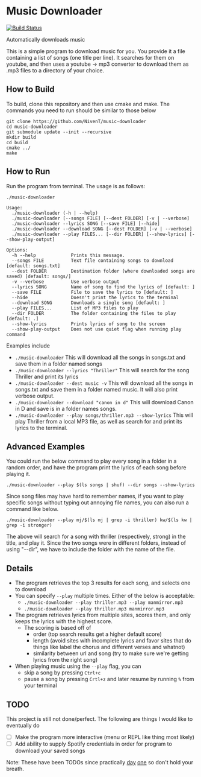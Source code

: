 # Music Downloader
[![Build Status](https://travis-ci.org/NivenT/music-downloader.svg?branch=master)](https://travis-ci.org/NivenT/music-downloader)

Automatically downloads music

This is a simple program to download music for you. You provide it a file containing a list of songs (one title per line). It searches for them on youtube, and then uses a youtube -> mp3 converter to download them as .mp3 files to a directory of your choice.

## How to Build
To build, clone this repository and then use cmake and make. The commands you need to run should be similar to those below
```
git clone https://github.com/NivenT/music-downloader
cd music-downloader
git submodule update --init --recursive
mkdir build
cd build
cmake ../
make
```

## How to Run
Run the program from terminal. The usage is as follows:
```
./music-downloader

Usage:
  ./music-downloader (-h | --help)
  ./music-downloader [--songs FILE] [--dest FOLDER] [-v | --verbose]
  ./music-downloader --lyrics SONG [--save FILE] [--hide]
  ./music-downloader --download SONG [--dest FOLDER] [-v | --verbose]
  ./music-downloader --play FILES... [--dir FOLDER] [--show-lyrics] [--show-play-output]

Options:
  -h --help             Prints this message.
  --songs FILE          Text file containing songs to download [default: songs.txt]
  --dest FOLDER         Destination folder (where downloaded songs are saved) [default: songs/]
  -v --verbose          Use verbose output
  --lyrics SONG         Name of song to find the lyrics of [default: ]
  --save FILE           File to save the lyrics to [default: ]
  --hide                Doesn't print the lyrics to the terminal
  --download SONG       Downloads a single song [default: ]
  --play FILES...       List of MP3 files to play
  --dir FOLDER          The folder containing the files to play [default: .]
  --show-lyrics         Prints lyrics of song to the screen
  --show-play-output    Does not use quiet flag when running play command
```
Examples include

* `./music-downloader` This will download all the songs in songs.txt and save them in a folder named songs
* `./music-downloader --lyrics "Thriller"` This will search for the song Thriller and print its lyrics
* `./music-downloader --dest music -v` This will download all the songs in songs.txt and save them in a folder named music. It will also print verbose output.
* `./music-downloader --download "canon in d"` This will download Canon in D and save is in a folder names songs.
* `./music-downloader --play songs/thriller.mp3 --show-lyrics` This will play Thriller from a local MP3 file, as well as search for and print its lyrics to the terminal.

## Advanced Examples

You could run the below command to play every song in a folder in a random order, and have the program print the lyrics of each song before playing it.

`./music-downloader --play $(ls songs | shuf) --dir songs --show-lyrics`

Since song files may have hard to remember names, if you want to play specific songs without typing out annoying file names, you can also run a command like below.

`./music-downloader --play mj/$(ls mj | grep -i thriller) kw/$(ls kw | grep -i stronger)`

The above will search for a song with thriller (respectively, strong) in the title, and play it. Since the two songs were in different folders, instead of using "--dir", we have to include the folder with the name of the file.

## Details
- The program retrieves the top 3 results for each song, and selects one to download
- You can specify `--play` multiple times. Either of the below is acceptable:
  - `./music-downloader --play thriller.mp3 --play manmirror.mp3`
  - `./music-downloader --play thriller.mp3 manmirror.mp3`
- The program retrieves lyrics from multiple sites, scores them, and only keeps the lyrics with the highest score.
  - The scoring is based off of
    - order (top search results get a higher default score)
    - length (avoid sites with incomplete lyrics and favor sites that do things like label the chorus and different verses and whatnot)
    - similarity between url and song (try to make sure we're getting lyrics from the right song)
- When playing music using the `--play` flag, you can
  - skip a song by pressing `Ctrl+c`
  - pause a song by pressing `Crtl+z` and later resume by running `%` from your terminal

## TODO
This project is still not done/perfect. The following are things I would like to eventually do
- [ ] Make the program more interactive (menu or REPL like thing most likely)
- [ ] Add ability to supply Spotify credentials in order for program to download your saved songs

Note: These have been TODOs since practically [day](https://github.com/NivenT/music-downloader/tree/d6dd0f68a7ab92557f1a0d016c0e0823568cd28e) [one](https://github.com/NivenT/music-downloader/tree/e01d9f5c1b7b0570e15377b0eeee980bd74815cc) so don't hold your breath.
